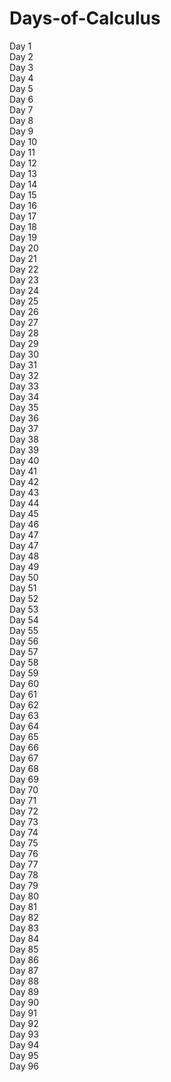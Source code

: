 # Days-of-Calculus

Day 1 <br>
Day 2 <br>
Day 3 <br>
Day 4 <br>
Day 5<br>
Day 6<br>
Day 7<br>
Day 8<br>
Day 9<br>
Day 10<br>
Day 11<br>
Day 12<br>
Day 13<br>
Day 14<br>
Day 15<br>
Day 16<br>
Day 17<br>
Day 18<br>
Day 19<br>
Day 20<br>
Day 21<br>
Day 22<br>
Day 23<br>
Day 24<br>
Day 25<br>
Day 26<br>
Day 27<br>
Day 28<br>
Day 29<br>
Day 30<br>
Day 31<br>
Day 32<br>
Day 33<br>
Day 34<br>
Day 35<br>
Day 36<br>
Day 37<br>
Day 38<br>
Day 39<br>
Day 40<br>
Day 41<br>
Day 42<br>
Day 43<br>
Day 44<br>
Day 45<br>
Day 46<br>
Day 47<br>
Day 47<br>
Day 48<br>
Day 49<br>
Day 50<br>
Day 51<br>
Day 52<br>
Day 53<br>
Day 54<br>
Day 55<br>
Day 56<br>
Day 57<br>
Day 58<br>
Day 59<br>
Day 60<br>
Day 61<br>
Day 62<br>
Day 63<br>
Day 64<br>
Day 65<br>
Day 66<br>
Day 67<br>
Day 68<br>
Day 69<br>
Day 70<br>
Day 71<br>
Day 72<br>
Day 73<br>
Day 74<br>
Day 75<br>
Day 76<br>
Day 77<br>
Day 78<br>
Day 79<br>
Day 80<br>
Day 81<br>
Day 82<br>
Day 83<br>
Day 84<br>
Day 85<br>
Day 86<br>
Day 87<br>
Day 88<br>
Day 89<br>
Day 90<br>
Day 91<br>
Day 92<br>
Day 93<br>
Day 94<br>
Day 95<br>
Day 96<br>
